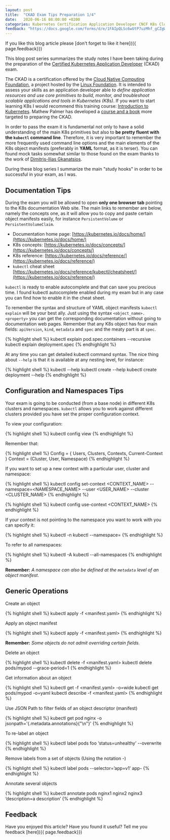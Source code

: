 ```yaml
---
layout: post
title:  "CKAD Exam Tips Preparation 1/4"
date:   2020-06-16 08:00:00 +0200
categories: Kubernetes Certification Application Developer CNCF K8s Cloud Native Computing CKAD Linux Foundation
feedback: "https://docs.google.com/forms/d/e/1FAIpQLSc6wUtP7uzMhf_gCZgWwxtrl3dgZCyd1qVaJa71Nib0U9fHJA/viewform?usp=pp_url&entry.276315985=CKAD+Exam+Notes&entry.486182672=Yes"
---
```


If you like this blog article please [don't forget to like it here]({{ page.feedback}})

This blog post series summarizes the study notes I have been taking during the preparation of 
the [Certified Kubernetes Application Developer](https://training.linuxfoundation.org/certification/certified-kubernetes-application-developer-ckad) (CKAD) exam. 

The CKAD is a certification offered by the [Cloud Native Computing Foundation](https://www.cncf.io/), a project hosted by the [Linux Foundation](https://www.linuxfoundation.org/).
It is intended to assess your skills as an application developer able *to define application resources and use core primitives to build, monitor, and troubleshoot scalable applications and tools in Kubernetes (K8s)*. If you want to start learning K8s I would recommend this training course: [Introduction to Kubernetes](https://www.edx.org/es/course/introduction-to-kubernetes). 
Mathew Palmer has developed a [course and a book](https://matthewpalmer.net/kubernetes-app-developer/) more targeted to preparing the CKAD.

In order to pass the exam it is fundamental not only to have a solid understanding of the main K8s primitives 
but also to **be pretty fluent with the `kubectl` command line**. Therefore, it is very important to remember the more frequently used command line options and the main elements of the K8s object manifests (preferably in **YAML** format, as it is terser). You can found mock tasks somewhat similar to those found on the exam thanks to the work of
[Dimitris-Ilias Gkanatsios](https://github.com/dgkanatsios/CKAD-exercises).

During these blog series I summarize the main "study hooks" in order to be successful in your exam, as I was. 

## Documentation Tips 

During the exam you will be allowed to open **only one browser tab** pointing to the K8s documentation Web site. 
The main links to remember are below, namely the concepts one, as it will allow you to copy and paste certain
object manifests easily, for instance `PersistentVolume` or `PersistentVolumeClaim`. 

* Documentation home page: [https://kubernetes.io/docs/home/](https://kubernetes.io/docs/home/)
* K8s concepts: [https://kubernetes.io/docs/concepts/](https://kubernetes.io/docs/concepts/)
* K8s reference: [https://kubernetes.io/docs/reference/](https://kubernetes.io/docs/reference/)
* `kubectl` cheat sheet [https://kubernetes.io/docs/reference/kubectl/cheatsheet/](https://kubernetes.io/docs/reference/)

`kubectl` is ready to enable autocomplete and that can save you precious time. I found kubectl autocomplete enabled during my exam but in any case you can find how to enable it in the cheat sheet. 

To remember the syntax and structure of YAML object manifests `kubectl explain` will be your best ally. 
Just using the syntax `<object_name>.<property>` you can get the corresponding documentation without going
to documentation web pages. Remember that any K8s object has four main fields: `apiVersion`, `kind`, `metadata` and `spec` and the meaty part is at `spec`. 

{% highlight shell %}
kubectl explain pod.spec.containers --recursive
kubectl explain deployment.spec
{% endhighlight %}

At any time you can get detailed kubectl command syntax. The nice thing about `--help` is
that it is available at any nesting level, for instance:

{% highlight shell %}
kubectl --help
kubectl create --help
kubectl create deployment --help
{% endhighlight %}

## Configuration and Namespaces Tips
Your exam is going to be conducted (from a base node) in different K8s clusters and namespaces. 
`kubectl` allows you to work against different clusters provided you have set the proper configuration context. 

To view your configuration: 

{% highlight shell %}
kubectl config view
{% endhighlight %}

Remember that: 

{% highlight shell %}
Config = { Users, Clusters, Contexts, Current-Context }
Context = (Cluster, User, Namespace)
{% endhighlight %}

If you want to set up a new context with a particular user, cluster and namespace:

{% highlight shell %}
kubectl config set-context <CONTEXT_NAME> --namespace=<NAMESPACE_NAME> 
--user <USER_NAME> --cluster <CLUSTER_NAME>
{% endhighlight %}

{% highlight shell %}
kubectl config use-context <CONTEXT_NAME> 
{% endhighlight %}

If your context is not pointing to the namespace you want to work with you can specify it:

{% highlight shell %}
kubectl -n  <NAMESPACE>
kubectl --namespace=<NAMESPACE>
{% endhighlight %}

To refer to all namespaces: 

{% highlight shell %}
kubectl -A
kubectl --all-namespaces
{% endhighlight %}

**Remember:** *A namespace can also be defined at the `metadata` level of an object manifest*.

## Generic Operations

Create an object

{% highlight shell %}
kubectl apply -f <manifest.yaml>
{% endhighlight %}

Apply an object manifest

{% highlight shell %}
kubectl apply -f <manifest.yaml>
{% endhighlight %}

**Remember:** *Some objects do not admit overriding certain fields.*

Delete an object

{% highlight shell %}
kubectl delete -f <manifest.yaml>
kubectl delete pods/mypod --grace-period=1
{% endhighlight %}

Get information about an object

{% highlight shell %}
kubectl get -f <manifest.yaml> -o=wide
kubectl get pods/mypod -o=yaml
kubectl describe -f <manifest.yaml>
{% endhighlight %}

Use JSON Path to filter fields of an object descriptor (manifest)

{% highlight shell %}
kubectl get pod nginx -o jsonpath='{.metadata.annotations}{"\n"}'
{% endhighlight %}

To re-label an object

{% highlight shell %}
kubectl label pods foo ‘status=unhealthy’ --overwrite
{% endhighlight %}

Remove labels from a set of objects (Using the notation <label>-)

{% highlight shell %}
kubectl label pods --selector=’app=v1’ app-
{% endhighlight %}

Annotate several objects

{% highlight shell %}
kubectl annotate pods nginx1 nginx2 nginx3 ‘description=a description’ 
{% endhighlight %}

## Feedback
Have you enjoyed this article? Have you found it useful? 
Tell me you feedback [here]({{ page.feedback}})
